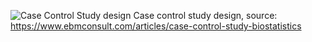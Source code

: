 ![Case Control Study design](https://www.ebmconsult.com/content/images/Stats/Case%20Control%20Study%20Design%20Diagram.png)
Case control study design, source: https://www.ebmconsult.com/articles/case-control-study-biostatistics